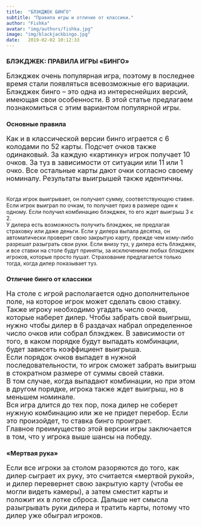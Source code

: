 ```yaml
---
title:  "БЛЭКДЖЕК БИНГО"
subtitle: "Правила игры и отличие от классики."
author: "Fishka"
avatar: "img/authors/fishka.jpg"
image: "img/blackjackbingo.jpg"
date:   2019-02-02 10:12:33
---
```


### БЛЭКДЖЕК: ПРАВИЛА ИГРЫ «БИНГО»

<p style="font-size: 18px;">Блэкджек очень популярная игра, поэтому в последнее время стали появляться всевозможные его вариации. Блэкджек бинго – это одна из интереснейших версий, имеющая свои особенности. В этой статье предлагаем познакомиться с этим вариантом популярной игры.</p>

### Основные правила

<p style="font-size: 18px;">Как и в классической версии бинго играется с 6 колодами по 52 карты. Подсчет очков также одинаковый. За каждую «картинку» игрок получает 10 очков. За туз в зависимости от ситуации или 11 или 1 очко. Все остальные карты дают очки согласно своему номиналу. Результаты выигрышей также идентичны. 

<br>Когда игрок выигрывает, он получает сумму, соответствующую ставке. Если игрок выиграл по очкам, то получает приз в размере один к одному. Если получил комбинацию блэкджек, то его ждет выигрыш 3 к 2.
<br>У дилера есть возможность получить блэкджек, не предлагая страховку или даже деньги. Если у дилера выпала десятка, он автоматически проверит свою закрытую карту, прежде чем кому-либо разрешат разыграть свои руки. Если внизу туз, у дилера есть блэкджек, и все ставки на столе будут приняты, за исключением любых блэкджек игроков, которые просто пушат. Страхование предлагается только тогда, когда дилер показывает туз.
</p>

### Отличие бинго от классики

<p style="font-size: 18px;">На столе с игрой располагается одно дополнительное поле, на которое игрок может сделать свою ставку. Также игроку необходимо угадать число очков, которые наберет дилер. Чтобы забрать свой выигрыш, нужно чтобы дилер в 6 раздачах набрал определенное число очков или собрал блэкджек. В зависимости от того, в каком порядке будут выпадать комбинации, будет зависеть коэффициент выигрыша. 
<br>Если порядок очков выпадет в нужной последовательности, то игрок сможет забрать выигрыш в стократном размере от суммы своей ставки. 
<br>В том случае, когда выпадают комбинации, но при этом в другом порядке, игрока также ждет выигрыш, но в меньшем номинале. 
<br>Вся игра длится до тех пор, пока дилер не соберет нужную комбинацию или же не придет перебор. Если это произойдет, то ставка бинго проиграет. 
<br>Главное преимущество этой версии игры заключается в том, что у игрока выше шансы на победу. </p>

### «Мертвая рука»

<p style="font-size: 18px;">Если все игроки за столом разоряются до того, как дилер сыграет их руку, это считается «мертвой рукой», и дилер перевернет свою закрытую карту (чтобы ее могли видеть камеры), а затем сместит карты и положит их в лотке сброса. Дальше нет смысла разыгрывать руки дилера и тратить карты, потому что дилер уже обыграл игроков.
</p>

